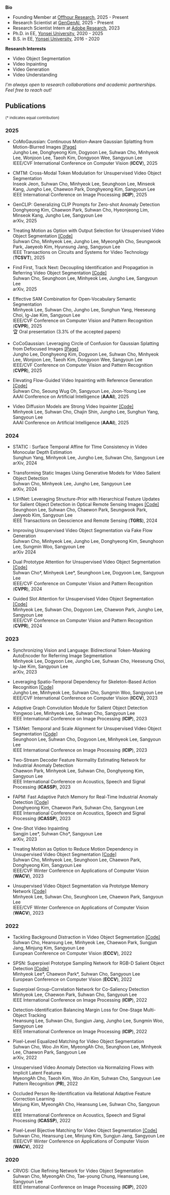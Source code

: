 <!-- I am a Senior Research Scientist at [Adobe Research](https://research.adobe.com/), San Jose, CA. I received my M.S and Ph.D. degrees in Electrical Engineering from KAIST, Korea in 2009 and 2015 respectively. During my graduate study, I worked at the Robotics and Computer Vision Lab with Prof. In So Kweon as my advisor. I was an intern at Adobe (San Jose, CA) in 2015 and 2014, and at Microsoft Reseach Asia (Beijing, China) in 2010. I received the B.S degree in Electrical and Electronic Engineering from Yonsei University, Korea in 2008. My research area includes computer vision, deep learning, and machine learning. -->

**Bio**
* Founding Member at <a href="https://www.linkedin.com/company/offhour-research/">Offhour Research</a>, 2025 - Present
* Research Scientist at <a href="https://gengen.ai/">GenGenAI</a>, 2025 - Present
* Research Scientist Intern at <a href="https://research.adobe.com/careers/san-jose/">Adobe Research</a>, 2023
* Ph.D. in EE, <a href="https://www.yonsei.ac.kr/en_sc/index.jsp">Yonsei University</a>, 2020 - 2025
* B.S. in EE, <a href="https://www.yonsei.ac.kr/en_sc/index.jsp">Yonsei University</a>, 2016 - 2020

**Research Interests**  
* Video Object Segmentation
* Video Inpainting
* Video Generation 
* Video Understanding

_I’m always open to research collaborations and academic partnerships. Feel free to reach out!_


## Publications 
<sup>(\* indicates equal contribution)</sup>

### 2025
* CoMoGaussian: Continuous Motion-Aware Gaussian Splatting from Motion-Blurred Images <a href="https://jho-yonsei.github.io/CoMoGaussian">[Page]</a>  
Jungho Lee, Donghyeong Kim, Dogyoon Lee, Suhwan Cho, Minhyeok Lee, Wonjoon Lee, Taeoh Kim, Dongyoon Wee, Sangyoun Lee  
IEEE/CVF International Conference on Computer Vision (**ICCV**), 2025

* CMTM: Cross-Modal Token Modulation for Unsupervised Video Object Segmentation  
Inseok Jeon, Suhwan Cho, Minhyeok Lee, Seunghoon Lee, Minseok Kang, Jungho Lee, Chaewon Park, Donghyeong Kim, Sangyoun Lee  
IEEE International Conference on Image Processing (**ICIP**), 2025

* GenCLIP: Generalizing CLIP Prompts for Zero-shot Anomaly Detection  
Donghyeong Kim, Chaewon Park, Suhwan Cho, Hyeonjeong Lim, Minseok Kang, Jungho Lee, Sangyoun Lee  
arXiv, 2025  

* Treating Motion as Option with Output Selection for Unsupervised Video Object Segmentation <a href="https://github.com/suhwan-cho/TMO">[Code]</a>  
Suhwan Cho, Minhyeok Lee, Jungho Lee, MyeongAh Cho, Seungwook Park, Jaeyeob Kim, Hyunsung Jang, Sangyoun Lee  
IEEE Transactions on Circuits and Systems for Video Technology (**TCSVT**), 2025

* Find First, Track Next: Decoupling Identification and Propagation in Referring Video Object Segmentation <a href="https://github.com/suhwan-cho/FindTrack">[Code]</a>  
Suhwan Cho, Seunghoon Lee, Minhyeok Lee, Jungho Lee, Sangyoun Lee  
arXiv, 2025

* Effective SAM Combination for Open-Vocabulary Semantic Segmentation  
Minhyeok Lee, Suhwan Cho, Jungho Lee, Sunghun Yang, Heeseung Choi, Ig-Jae Kim, Sangyoun Lee  
IEEE/CVF Conference on Computer Vision and Pattern Recognition (**CVPR**), 2025  
🏆 Oral presentation (3.3% of the accepted papers)

* CoCoGaussian: Leveraging Circle of Confusion for Gaussian Splatting from Defocused Images  <a href="https://jho-yonsei.github.io/CoCoGaussian">[Page]</a>  
Jungho Lee, Donghyeong Kim, Dogyoon Lee, Suhwan Cho, Minhyeok Lee, Wonjoon Lee, Taeoh Kim, Dongyoon Wee, Sangyoun Lee  
IEEE/CVF Conference on Computer Vision and Pattern Recognition (**CVPR**), 2025

* Elevating Flow-Guided Video Inpainting with Reference Generation <a href="https://github.com/suhwan-cho/RGVI">[Code]</a>  
Suhwan Cho, Seoung Wug Oh, Sangyoun Lee, Joon-Young Lee  
AAAI Conference on Artificial Intelligence (**AAAI**), 2025

* Video Diffusion Models are Strong Video Inpainter <a href="https://github.com/Hydragon516/FFF-VDI">[Code]</a>  
Minhyeok Lee, Suhwan Cho, Chajin Shin, Jungho Lee, Sunghun Yang, Sangyoun Lee  
AAAI Conference on Artificial Intelligence (**AAAI**), 2025



### 2024

* STATIC : Surface Temporal Affine for TIme Consistency in Video Monocular Depth Estimation  
Sunghun Yang, Minhyeok Lee, Jungho Lee, Suhwan Cho, Sangyoun Lee  
arXiv, 2024

* Transforming Static Images Using Generative Models for Video Salient Object Detection  
Suhwan Cho, Minhyeok Lee, Jungho Lee, Sangyoun Lee  
arXiv, 2024

* LSHNet: Leveraging Structure-Prior with Hierarchical Feature Updates for Salient Object Detection in Optical Remote Sensing Images <a href="https://github.com/iseunghoon/LSHNet">[Code]</a>  
Seunghoon Lee, Suhwan Cho, Chaewon Park, Seungwook Park, Jaeyeob Kim, Sangyoun Lee  
IEEE Transactions on Geoscience and Remote Sensing (**TGRS**), 2024

* Improving Unsupervised Video Object Segmentation via Fake Flow Generation  
Suhwan Cho, Minhyeok Lee, Jungho Lee, Donghyeong Kim, Seunghoon Lee, Sungmin Woo, Sangyoun Lee  
arXiv 2024

* Dual Prototype Attention for Unsupervised Video Object Segmentation <a href="https://github.com/Hydragon516/DPA">[Code]</a>  
Suhwan Cho\*, Minhyeok Lee\*, Seunghoon Lee, Dogyoon Lee, Sangyoun Lee   
IEEE/CVF Conference on Computer Vision and Pattern Recognition (**CVPR**), 2024  

* Guided Slot Attention for Unsupervised Video Object Segmentation <a href="https://github.com/Hydragon516/GSANet">[Code]</a>  
Minhyeok Lee, Suhwan Cho, Dogyoon Lee, Chaewon Park, Jungho Lee, Sangyoun Lee  
IEEE/CVF Conference on Computer Vision and Pattern Recognition (**CVPR**), 2024  




### 2023

* Synchronizing Vision and Language: Bidirectional Token-Masking AutoEncoder for Referring Image Segmentation  
Minhyeok Lee, Dogyoon Lee, Jungho Lee, Suhwan Cho, Heeseung Choi, Ig-Jae Kim, Sangyoun Lee  
arXiv, 2023

* Leveraging Spatio-Temporal Dependency for Skeleton-Based Action Recognition <a href="https://github.com/Jho-Yonsei/STC-Net">[Code]</a>  
Jungho Lee, Minhyeok Lee, Suhwan Cho, Sungmin Woo, Sangyoun Lee  
IEEE/CVF International Conference on Computer Vision (**ICCV**), 2023

* Adaptive Graph Convolution Module for Salient Object Detection  
Yongwoo Lee, Minhyeok Lee, Suhwan Cho, Sangyoun Lee  
IEEE International Conference on Image Processing (**ICIP**), 2023

* TSANet: Temporal and Scale Alignment for Unsupervised Video Object Segmentation <a href="https://github.com/iseunghoon/TSANet">[Code]</a>  
Seunghoon Lee, Suhwan Cho, Dogyoon Lee, Minhyeok Lee, Sangyoun Lee  
IEEE International Conference on Image Processing (**ICIP**), 2023

* Two-Stream Decoder Feature Normality Estimating Network for Industrial Anomaly Detection  
Chaewon Park, Minhyeok Lee, Suhwan Cho, Donghyeong Kim, Sangyoun Lee  
IEEE International Conference on Acoustics, Speech and Signal Processing (**ICASSP**), 2023

* FAPM: Fast Adaptive Patch Memory for Real-Time Industrial Anomaly Detection <a href="https://github.com/eastbrother87/FAPM_official">[Code]</a>  
Donghyeong Kim, Chaewon Park, Suhwan Cho, Sangyoun Lee  
IEEE International Conference on Acoustics, Speech and Signal Processing (**ICASSP**), 2023

* One-Shot Video Inpainting  
Sangjin Lee\*, Suhwan Cho\*, Sangyoun Lee  
arXiv, 2023

* Treating Motion as Option to Reduce Motion Dependency in Unsupervised Video Object Segmentation <a href="https://github.com/suhwan-cho/TMO">[Code]</a>  
Suhwan Cho, Minhyeok Lee, Seunghoon Lee, Chaewon Park, Donghyeong Kim, Sangyoun Lee  
IEEE/CVF Winter Conference on Applications of Computer Vision (**WACV**), 2023

* Unsupervised Video Object Segmentation via Prototype Memory Network <a href="https://github.com/Hydragon516/PMN">[Code]</a>  
Minhyeok Lee, Suhwan Cho, Seunghoon Lee, Chaewon Park, Sangyoun Lee  
IEEE/CVF Winter Conference on Applications of Computer Vision (**WACV**), 2023



### 2022

* Tackling Background Distraction in Video Object Segmentation <a href="https://github.com/suhwan-cho/TBD">[Code]</a>  
Suhwan Cho, Heansung Lee, Minhyeok Lee, Chaewon Park, Sungjun Jang, Minjung Kim, Sangyoun Lee  
European Conference on Computer Vision (**ECCV**), 2022

* SPSN: Superpixel Prototype Sampling Network for RGB-D Salient Object Detection <a href="https://github.com/Hydragon516/SPSN">[Code]</a>  
Minhyeok Lee\*, Chaewon Park\*, Suhwan Cho, Sangyoun Lee  
European Conference on Computer Vision (**ECCV**), 2022

* Superpixel Group-Correlation Network for Co-Saliency Detection  
Minhyeok Lee, Chaewon Park, Suhwan Cho, Sangyoun Lee  
IEEE International Conference on Image Processing (**ICIP**), 2022

* Detection-Identification Balancing Margin Loss for One-Stage Multi-Object Tracking  
Heansung Lee, Suhwan Cho, Sungjun Jang, Jungho Lee, Sungmin Woo, Sangyoun Lee  
IEEE International Conference on Image Processing (**ICIP**), 2022

* Pixel-Level Equalized Matching for Video Object Segmentation  
Suhwan Cho, Woo Jin Kim, MyeongAh Cho, Seunghoon Lee, Minhyeok Lee, Chaewon Park, Sangyoun Lee  
arXiv, 2022

* Unsupervised Video Anomaly Detection via Normalizing Flows with Implicit Latent Features  
MyeongAh Cho, Taeoh Kim, Woo Jin Kim, Suhwan Cho, Sangyoun Lee  
Pattern Recognition (**PR**), 2022

* Occluded Person Re-Identification via Relational Adaptive Feature Correction Learning  
Minjung Kim, MyeongAh Cho, Heansung Lee, Suhwan Cho, Sangyoun Lee  
IEEE International Conference on Acoustics, Speech and Signal Processing (**ICASSP**), 2022

* Pixel-Level Bijective Matching for Video Object Segmentation <a href="https://github.com/suhwan-cho/BMVOS">[Code]</a>   
Suhwan Cho, Heansung Lee, Minjung Kim, Sungjun Jang, Sangyoun Lee  
IEEE/CVF Winter Conference on Applications of Computer Vision (**WACV**), 2022



### 2020

* CRVOS: Clue Refining Network for Video Object Segmentation  
Suhwan Cho, MyeongAh Cho, Tae-young Chung, Heansung Lee, Sangyoun Lee  
IEEE International Conference on Image Processing (**ICIP**), 2020

